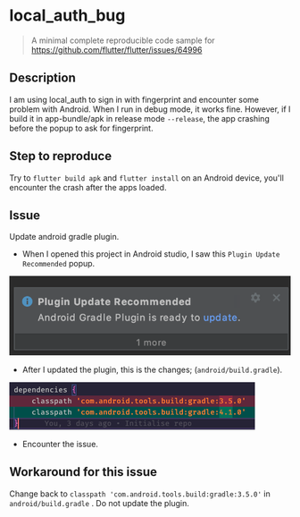 # local_auth_bug

> A minimal complete reproducible code sample for https://github.com/flutter/flutter/issues/64996

## Description

I am using local_auth to sign in with fingerprint and encounter some problem with Android. When I run in debug mode, it works fine. However, if I build it in app-bundle/apk in release mode `--release`, the app crashing before the popup to ask for fingerprint.

## Step to reproduce

Try to `flutter build apk` and `flutter install` on an Android device, you'll encounter the crash after the apps loaded.

## Issue

Update android gradle plugin.

- When I opened this project in Android studio, I saw this `Plugin Update Recommended` popup.

![image](./screenshots/local_auth_bug.png)

- After I updated the plugin, this is the changes; (`android/build.gradle`).

![image](./screenshots/update_plugin.png)

- Encounter the issue.

## Workaround for this issue

Change back to `classpath 'com.android.tools.build:gradle:3.5.0'` in `android/build.gradle` . Do not update the plugin. 




